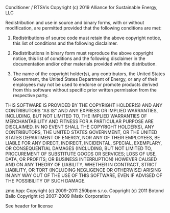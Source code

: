 Conditioner / RTSVis
Copyright (c) 2019 Alliance for Sustainable Energy, LLC

Redistribution and use in source and binary forms, with or without modification,
are permitted provided that the following conditions are met:

1. Redistributions of source code must retain the above copyright notice, this
list of conditions and the following disclaimer.

2. Redistributions in binary form must reproduce the above copyright notice,
this list of conditions and the following disclaimer in the documentation and/or
other materials provided with the distribution.

3. The name of the copyright holder(s), any contributors, the United States
Government, the United States Department of Energy, or any of their employees
may not be used to endorse or promote products derived from this software
without specific prior written permission from the respective party.

THIS SOFTWARE IS PROVIDED BY THE COPYRIGHT HOLDER(S) AND ANY CONTRIBUTORS
"AS IS" AND ANY EXPRESS OR IMPLIED WARRANTIES, INCLUDING, BUT NOT LIMITED TO,
THE IMPLIED WARRANTIES OF MERCHANTABILITY AND FITNESS FOR A PARTICULAR PURPOSE
ARE DISCLAIMED. IN NO EVENT SHALL THE COPYRIGHT HOLDER(S), ANY CONTRIBUTORS,
THE UNITED STATES GOVERNMENT, OR THE UNITED STATES DEPARTMENT OF ENERGY, NOR
ANY OF THEIR EMPLOYEES, BE LIABLE FOR ANY DIRECT, INDIRECT, INCIDENTAL, SPECIAL,
EXEMPLARY, OR CONSEQUENTIAL DAMAGES (INCLUDING, BUT NOT LIMITED TO, PROCUREMENT
OF SUBSTITUTE GOODS OR SERVICES; LOSS OF USE, DATA, OR PROFITS; OR BUSINESS
INTERRUPTION) HOWEVER CAUSED AND ON ANY THEORY OF LIABILITY, WHETHER IN
CONTRACT, STRICT LIABILITY, OR TORT (INCLUDING NEGLIGENCE OR OTHERWISE) ARISING
IN ANY WAY OUT OF THE USE OF THIS SOFTWARE, EVEN IF ADVISED OF THE POSSIBILITY
OF SUCH DAMAGE.

zmq.hpp:
Copyright (c) 2009-2011 250bpm s.r.o.
Copyright (c) 2011 Botond Ballo
Copyright (c) 2007-2009 iMatix Corporation

See header for license
